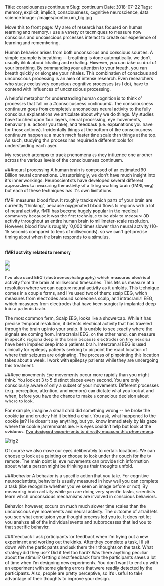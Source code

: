 Title: consciousness continuum
Slug: continuum
Date: 2018-07-22
Tags: memory, explicit, implicit, consciousness, cognitive neuroscience, data science
Image: /images/continuum_big.jpg

Move this to front page: My area of research has focused on human learning and memory. I use a variety of techniques to measure how conscious and unconscious processes interact to create our experience of learning and remembering.

Human behavior arises from both unconscious and conscious sources. A simple example is breathing -- breathing is done automatically. we don’t usually think about inhaling and exhaling.  However, you can take control of your breathing. By commanding your attention to your breath, you can breath quickly or elongate your inhales. This combination of conscious and unconscious processing is an area of intense research. Even researchers who study exclusively conscious cognitive processes (as I do), have to contend with influences of unconscious processing.

A helpful metaphor for understanding human cognition is to think of processes that fall on a #consciousness continuum#. The consciousness continuum goes from completely unconscious neural activity to the fully conscious explanations we articulate about why we do things. My studies have touched upon four layers, neural processing, eye movements, behavior (i.e. actions you take), and feedback (i.e. explanations you have for those actions). Incidentally things at the bottom of the consciousness continuum happen at a much much faster time scale than things at the top. As such, studying this process has required a different tools for understanding each layer.

My research attempts to track phenomena as they influence one another across the various levels of the consciousness continuum.

###neural processing
A human brain is composed of an estimated 90 Billion neural connections. Unsurprisingly, we don’t have much insight into it's inner workings. Neuroscientists have developed several different approaches to measuring the activity of a living working brain (fMRI, eeg) but each of these techniques has it's own limitations.

fMRI measures blood flow. It roughly tracks which parts of your brain are currently "thinking", because oxygenated blood flows to regions with a lot of neural activity. fMRI has become hugely popular in the medical community because it was the first technique to be able to measure 3D activity throughout an entire human brain to millimeter-scale resolution. However, blood flow is roughly 10,000 times slower than neural activity (10-15 seconds compared to tens of milliseconds). so we can't get precise timing about when the brain responds to a stimulus.

<div class="clearfix">
<div class="column icon_big">
<h4> fMRI activity related to memory</h4>
</div>
</div>

<div class="clearfix">
<div class="column icon_big">
<img class="icon" src='/images/bold.png'>
</div>
<div class="column icon_title_big">
<img src='/images/eeg.png'>
</div>
</div>

I've also used EEG (electroencephalography) which measures electrical activity from the brain at millisecond timescales. This lets us measure at a resolution where we can capture neural activity as it unfolds. This technique comes in a couple forms, and I've used two of them: scalp EEG, which measures from electrodes around someone's scalp, and intracranial EEG, which measures from electrodes that have been surgically implanted deep into a patients brain.

The most common form, Scalp EEG, looks like a showercap. While it has precise temporal resolution, it detects electrical activity that has traveled through the brain up into your scalp. It is unable to see exactly where the signals are coming from. Intracranial EEG, on the other hand, can measure in specific regions deep in the brain because electrodes on tiny needles have been impaled deep into a patients brain. Intercranial EEG is used clinically for epilepsy patients seeking to pinpoint the exact location of where their seizures are originating. The process of pinpointing this location takes about a week. I work with epilepsy patients while they are undergoing this treatment.

###eye movements
Eye movements occur more rapidly than you might think. You look at 3 to 5 distinct places every second. You are only consciously aware of only a subset of your movements. Different processes (e.g. perception, attention, and memory) can dictate what you look at and when, before you have the chance to make a conscious decision about where to look.

For example, imagine a small child did something wrong -- he broke the cookie jar and crudely hid it behind a chair. You ask, what happened to the cookie jar? He doesn’t say anything, but you know immediately by his gaze where the cookie jar remnants are. His eyes couldn’t help but look at the evidence. [I've designed experiments to directly measure this phenomena](eyes.html).

![fig2](/images/cookie.png)

Of course we also move our eyes deliberately to certain locations. We can choose to look at a painting or choose to look under the couch for the tv remote. The main point is, eye movements can provide rich information about what a person might be thinking as their thoughts unfold.

###behavior
A behavior is a specific action that you take. For cognitive neuroscientists, behavior is usually measured in how well you can complete a task (like recognize whether you've seen an image before or not). By measuring brain activity while you are doing very specific tasks, scientists learn which unconscious mechanisms are involved in conscious behaviors.

Behavior, however, occurs on much much slower time scales than the unconscious eye movements and neural activity.  The outcome of a trail lets you see what conclusion your thought process led you to. It does not let you analyze all of the individual events and subprocesses that led you to that specific behavior.

###feedback
I ask participants for feedback when I’m trying out a new experiment and working out the kinks. After they complete a task, I’ll sit down with the participants and ask them their thoughts on the task. What strategy did they use? Did it feel too hard? Was there anything peculiar about the stimuli? Getting direct feedback from the participants saves a lot of time when I’m designing new experiments. You don’t want to end up with an experiment with some glaring errors that were readily detected by the participants. Also, people are pretty perceptive, so it’s useful to take advantage of their thoughts to improve your design.
